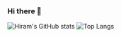 ### Hi there 🤖
![Hiram's GitHub stats](https://github-readme-stats.vercel.app/api?username=hiramcastillo36&layout=compact&show_icons=true&theme=tokyonight&hide=stars,prs,issues)
![Top Langs](https://github-readme-stats.vercel.app/api/top-langs/?username=hiramcastillo36&layout=compact&show_icons=true&theme=tokyonight&hide=shell)
